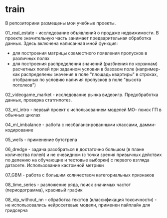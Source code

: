 # train

В репозиториии размещены мои учебные проекты.

01_real_estate - исследование объявлений о продаже недвижимости. В проекте значительную часть занимает предварительная обработка данных. Здесь включена написанная мной функция:
- для построения матрицы совместного появления пропусков в различных полях
- для построения распределения значений (разбиения по корзинам) расчетных полей при заданном условии в базовом поле (например- как распределены значения в поле "площадь квартиры" в строках, отобранных по условию наличия пропусков в поле "высота потолков")

02_videogame_market - исследование рынка видеоигр. Предобработка данных, проверка статгипотез.

03_ml_intro - первый проект с использованием моделей МО- поиск ГП в обычных циклах

04_ml_imbalance - работа с несбалансированными классами, дамми-кодирование

05_wells - применение бутстрепа

06_dredge - задача разобраться в достаточно большом (в плане количества полей) и не очевидном (с точки зрения привычных действих по делению на обучающие и тестовые выборки) с первого взгляда датасете. Использование кастомной метрики

07_GBM - работа с большим количеством категориальных признаков

08_time_series - разложение ряда, поиск значимых частот (периодограмма), красивый график

08_nlp_without_nn - обработка текстов (классификация токсичности) - не использовались нейросетевые модели, применен пайплайн для гридсерча